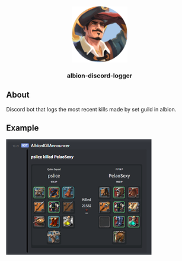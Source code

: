 <br />
<p align="center">
    <img src="./public/pf.png" alt="Logo" width="150" height="150">
    <h3 align="center">albion-discord-logger</h3>
</p>


## About
<!--START-ABOUT-->Discord bot that logs the most recent kills made by set guild in albion.<!--END-ABOUT-->

## Example
<img src="./public/example.png">

<!--START-THUMBhttps://raw.githubusercontent.com/vdkuipb/albion-discord-logger/master/public/pf.pngEND-THUMB-->
